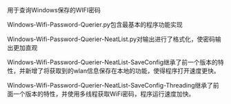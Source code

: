用于查询Windows保存的WIFI密码

Windows-Wifi-Password-Querier.py包含最基本的程序功能实现

Windows-Wifi-Password-Querier-NeatList.py对输出进行了格式化，使密码输出更加直观

Windows-Wifi-Password-Querier-NeatList-SaveConfig继承了前一个版本的特性，并新增了将获取到的wlan信息保存在本地的功能，使得程序打开速度更快。

Windows-Wifi-Password-Querier-NeatList-SaveConfig-Threading继承了前面一个版本的特性，并使用多线程获取WiFi密码，程序运行速度加快。
